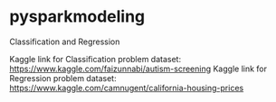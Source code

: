 # pysparkmodeling
Classification and Regression

Kaggle link for Classification problem dataset: https://www.kaggle.com/faizunnabi/autism-screening
Kaggle link for Regression problem dataset: https://www.kaggle.com/camnugent/california-housing-prices
